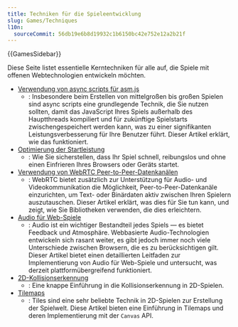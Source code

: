 ```yaml
---
title: Techniken für die Spieleentwicklung
slug: Games/Techniques
l10n:
  sourceCommit: 56db19e6b8d19932c1b6150bc42e752e12a2b21f
---
```


{{GamesSidebar}}

Diese Seite listet essentielle Kerntechniken für alle auf, die Spiele mit offenen Webtechnologien entwickeln möchten.

- [Verwendung von async scripts für asm.js](/de/docs/Games/Techniques/Async_scripts)
  - : Insbesondere beim Erstellen von mittelgroßen bis großen Spielen sind async scripts eine grundlegende Technik, die Sie nutzen sollten, damit das JavaScript Ihres Spiels außerhalb des Hauptthreads kompiliert und für zukünftige Spielstarts zwischengespeichert werden kann, was zu einer signifikanten Leistungsverbesserung für Ihre Benutzer führt. Dieser Artikel erklärt, wie das funktioniert.
- [Optimierung der Startleistung](/de/docs/Web/Performance/Optimizing_startup_performance)
  - : Wie Sie sicherstellen, dass Ihr Spiel schnell, reibungslos und ohne einen Einfrieren Ihres Browsers oder Geräts startet.
- [Verwendung von WebRTC Peer-to-Peer-Datenkanälen](/de/docs/Games/Techniques/WebRTC_data_channels)
  - : WebRTC bietet zusätzlich zur Unterstützung für Audio- und Videokommunikation die Möglichkeit, Peer-to-Peer-Datenkanäle einzurichten, um Text- oder Binärdaten aktiv zwischen Ihren Spielern auszutauschen. Dieser Artikel erklärt, was dies für Sie tun kann, und zeigt, wie Sie Bibliotheken verwenden, die dies erleichtern.
- [Audio für Web-Spiele](/de/docs/Games/Techniques/Audio_for_Web_Games)
  - : Audio ist ein wichtiger Bestandteil jedes Spiels — es bietet Feedback und Atmosphäre. Webbasierte Audio-Technologien entwickeln sich rasant weiter, es gibt jedoch immer noch viele Unterschiede zwischen Browsern, die es zu berücksichtigen gilt. Dieser Artikel bietet einen detaillierten Leitfaden zur Implementierung von Audio für Web-Spiele und untersucht, was derzeit plattformübergreifend funktioniert.
- [2D-Kollisionserkennung](/de/docs/Games/Techniques/2D_collision_detection)
  - : Eine knappe Einführung in die Kollisionserkennung in 2D-Spielen.
- [Tilemaps](/de/docs/Games/Techniques/Tilemaps)
  - : Tiles sind eine sehr beliebte Technik in 2D-Spielen zur Erstellung der Spielwelt. Diese Artikel bieten eine Einführung in Tilemaps und deren Implementierung mit der `Canvas` API.
